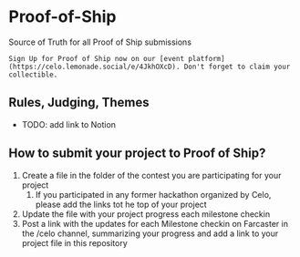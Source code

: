 # Proof-of-Ship
Source of Truth for all Proof of Ship submissions


```info
Sign Up for Proof of Ship now on our [event platform](https://celo.lemonade.social/e/4JkhOXcD). Don't forget to claim your collectible.
```

## Rules, Judging, Themes

- TODO: add link to Notion


## How to submit your project to Proof of Ship? 

1. Create a file in the folder of the contest you are participating for your project
   1. If you participated in any former hackathon organized by Celo, please add the links tot he top of your project
2. Update the file with your project progress each milestone checkin
3. Post a link with the updates for each Milestone checkin on Farcaster in the /celo channel, summarizing your progress and add a link to your project file in this repository